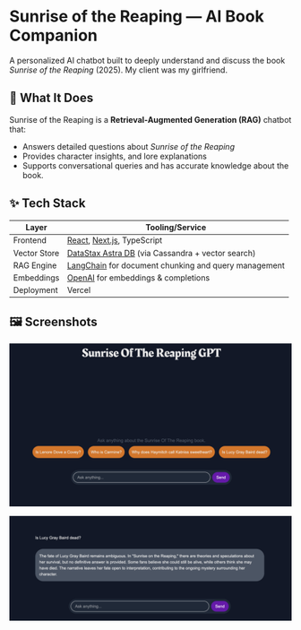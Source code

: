 # Sunrise of the Reaping — AI Book Companion

A personalized AI chatbot built to deeply understand and discuss the book *Sunrise of the Reaping* (2025). My client was my girlfriend.

## 🧠 What It Does

Sunrise of the Reaping is a **Retrieval-Augmented Generation (RAG)** chatbot that:
- Answers detailed questions about *Sunrise of the Reaping*
- Provides character insights, and lore explanations
- Supports conversational queries and has accurate knowledge about the book.

## ✨ Tech Stack

| Layer         | Tooling/Service                                  |
|--------------|--------------------------------------------------|
| Frontend     | [React](https://reactjs.org/), [Next.js](https://nextjs.org/), TypeScript |
| Vector Store | [DataStax Astra DB](https://www.datastax.com/astra) (via Cassandra + vector search) |
| RAG Engine   | [LangChain](https://www.langchain.com/) for document chunking and query management |
| Embeddings   | [OpenAI](https://platform.openai.com/) for embeddings & completions |
| Deployment   | Vercel |

## 🖼️ Screenshots

![Home Screen](home.png)

![Conversation](conversation.png)


